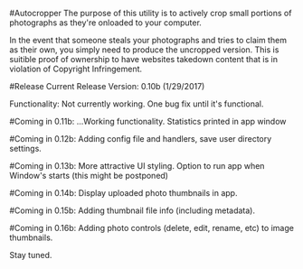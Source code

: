 #Autocropper
The purpose of this utility is to actively crop small portions of photographs as they're onloaded to your computer.

In the event that someone steals your photographs and tries to claim them as their own, you simply need to produce the uncropped version. This is suitible proof of ownership to have websites takedown content that is in violation of Copyright Infringement.

#Release
Current Release Version: 0.10b (1/29/2017)

Functionality: Not currently working. One bug fix until it's functional.

#Coming in 0.11b:
...Working functionality.
Statistics printed in app window

#Coming in 0.12b:
Adding config file and handlers, save user directory settings.

#Coming in 0.13b:
More attractive UI styling.
Option to run app when Window's starts (this might be postponed)

#Coming in 0.14b:
Display uploaded photo thumbnails in app.

#Coming in 0.15b:
Adding thumbnail file info (including metadata).

#Coming in 0.16b:
Adding photo controls (delete, edit, rename, etc) to image thumbnails.

Stay tuned.
